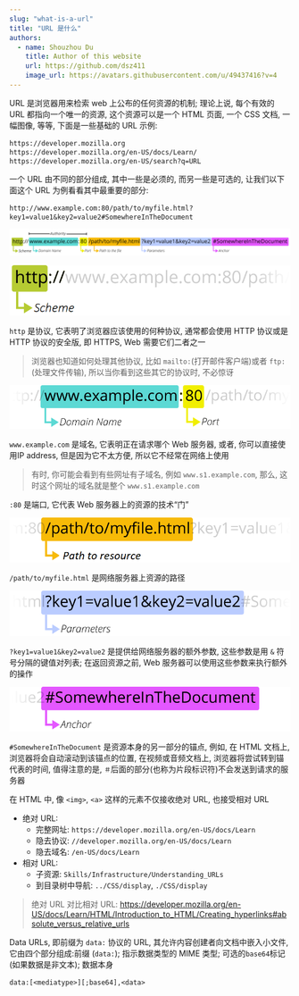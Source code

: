 ```yaml
---
slug: "what-is-a-url"
title: "URL 是什么"
authors:
  - name: Shouzhou Du
    title: Author of this website
    url: https://github.com/dsz411
    image_url: https://avatars.githubusercontent.com/u/49437416?v=4
---
```


URL 是浏览器用来检索 web 上公布的任何资源的机制; 理论上说, 每个有效的 URL 都指向一个唯一的资源, 这个资源可以是一个 HTML 页面, 一个 CSS 文档, 一幅图像, 等等, 下面是一些基础的 URL 示例:

```
https://developer.mozilla.org
https://developer.mozilla.org/en-US/docs/Learn/
https://developer.mozilla.org/en-US/search?q=URL
```

一个 URL 由不同的部分组成, 其中一些是必须的, 而另一些是可选的, 让我们以下面这个 URL 为例看看其中最重要的部分:

```
http://www.example.com:80/path/to/myfile.html?key1=value1&key2=value2#SomewhereInTheDocument
```

![./01.png](./01.png)

![07](./07.png)

`http` 是协议, 它表明了浏览器应该使用的何种协议, 通常都会使用 HTTP 协议或是 HTTP 协议的安全版, 即 HTTPS, Web 需要它们二者之一

> 浏览器也知道如何处理其他协议, 比如 `mailto:`(打开邮件客户端)或者 `ftp:`(处理文件传输), 所以当你看到这些其它的协议时, 不必惊讶

![02](./02.png)

`www.example.com` 是域名, 它表明正在请求哪个 Web 服务器, 或者, 你可以直接使用IP address, 但是因为它不太方便, 所以它不经常在网络上使用

> 有时, 你可能会看到有些网址有子域名, 例如 `www.s1.example.com`, 那么, 这时这个网址的域名就是整个 `www.s1.example.com`

`:80` 是端口, 它代表 Web 服务器上的资源的技术“门”

![03](./03.png)

`/path/to/myfile.html` 是网络服务器上资源的路径

![04](./04.png)

`?key1=value1&key2=value2` 是提供给网络服务器的额外参数, 这些参数是用 `&` 符号分隔的键值对列表; 在返回资源之前, Web 服务器可以使用这些参数来执行额外的操作

![05](./05.png)

`#SomewhereInTheDocument` 是资源本身的另一部分的锚点, 例如, 在 HTML 文档上, 浏览器将会自动滚动到该锚点的位置, 在视频或音频文档上, 浏览器将尝试转到锚代表的时间, 值得注意的是, `＃`后面的部分(也称为片段标识符)不会发送到请求的服务器

在 HTML 中, 像 `<img>`, `<a>` 这样的元素不仅接收绝对 URL, 也接受相对 URL

- 绝对 URL:
  - 完整网址: `https://developer.mozilla.org/en-US/docs/Learn`
  - 隐去协议: `//developer.mozilla.org/en-US/docs/Learn`
  - 隐去域名: `/en-US/docs/Learn`
- 相对 URL:
  - 子资源: `Skills/Infrastructure/Understanding_URLs`
  - 到目录树中导航: `../CSS/display`, `./CSS/display`

> 绝对 URL 对比相对 URL: https://developer.mozilla.org/en-US/docs/Learn/HTML/Introduction_to_HTML/Creating_hyperlinks#absolute_versus_relative_urls

Data URLs, 即前缀为 `data:` 协议的 URL, 其允许内容创建者向文档中嵌入小文件, 它由四个部分组成:前缀 (`data:`); 指示数据类型的 MIME 类型; 可选的`base64`标记(如果数据是非文本); 数据本身

```
data:[<mediatype>][;base64],<data>
```

